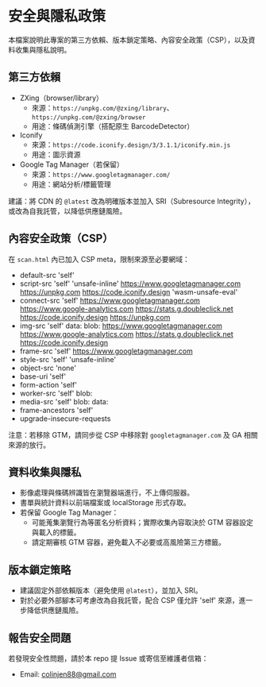 # 安全與隱私政策

本檔案說明此專案的第三方依賴、版本鎖定策略、內容安全政策（CSP），以及資料收集與隱私說明。

## 第三方依賴
- ZXing（browser/library）
  - 來源：`https://unpkg.com/@zxing/library`、`https://unpkg.com/@zxing/browser`
  - 用途：條碼偵測引擎（搭配原生 BarcodeDetector）
- Iconify
  - 來源：`https://code.iconify.design/3/3.1.1/iconify.min.js`
  - 用途：圖示資源
- Google Tag Manager（若保留）
  - 來源：`https://www.googletagmanager.com/`
  - 用途：網站分析/標籤管理

建議：將 CDN 的 `@latest` 改為明確版本並加入 SRI（Subresource Integrity），或改為自我託管，以降低供應鏈風險。

## 內容安全政策（CSP）
在 `scan.html` <head> 內已加入 CSP meta，限制來源至必要網域：

- default-src 'self'
- script-src 'self' 'unsafe-inline' https://www.googletagmanager.com https://unpkg.com https://code.iconify.design 'wasm-unsafe-eval'
- connect-src 'self' https://www.googletagmanager.com https://www.google-analytics.com https://stats.g.doubleclick.net https://code.iconify.design https://unpkg.com
- img-src 'self' data: blob: https://www.googletagmanager.com https://www.google-analytics.com https://stats.g.doubleclick.net https://code.iconify.design
- frame-src 'self' https://www.googletagmanager.com
- style-src 'self' 'unsafe-inline'
- object-src 'none'
- base-uri 'self'
- form-action 'self'
- worker-src 'self' blob:
- media-src 'self' blob: data:
- frame-ancestors 'self'
- upgrade-insecure-requests

注意：若移除 GTM，請同步從 CSP 中移除對 `googletagmanager.com` 及 GA 相關來源的放行。

## 資料收集與隱私
- 影像處理與條碼辨識皆在瀏覽器端進行，不上傳伺服器。
- 書單與統計資料以前端檔案或 localStorage 形式存取。
- 若保留 Google Tag Manager：
  - 可能蒐集瀏覽行為等匿名分析資料；實際收集內容取決於 GTM 容器設定與載入的標籤。
  - 請定期審核 GTM 容器，避免載入不必要或高風險第三方標籤。

## 版本鎖定策略
- 建議固定外部依賴版本（避免使用 `@latest`），並加入 SRI。
- 對於必要外部腳本可考慮改為自我託管，配合 CSP 僅允許 'self' 來源，進一步降低供應鏈風險。

## 報告安全問題
若發現安全性問題，請於本 repo 提 Issue 或寄信至維護者信箱：
- Email: colinjen88@gmail.com
